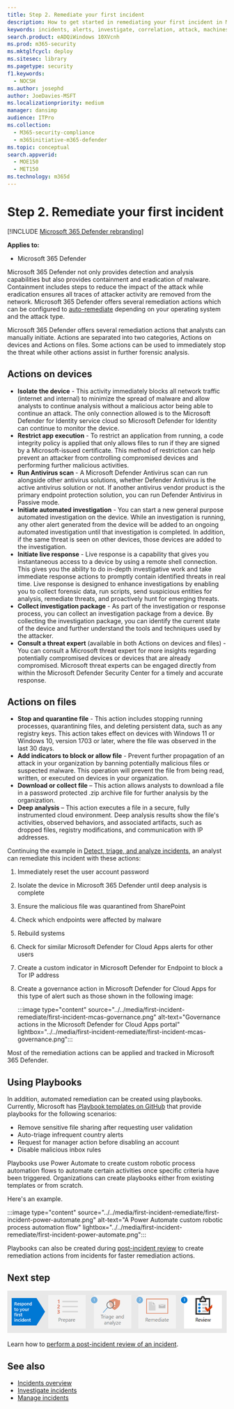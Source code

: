 ```yaml
---
title: Step 2. Remediate your first incident
description: How to get started in remediating your first incident in Microsoft 365 Defender.
keywords: incidents, alerts, investigate, correlation, attack, machines, devices, users, identities, identity, mailbox, email, 365, microsoft, m365, incident response, cyber-attack
search.product: eADQiWindows 10XVcnh
ms.prod: m365-security
ms.mktglfcycl: deploy
ms.sitesec: library
ms.pagetype: security
f1.keywords: 
  - NOCSH
ms.author: josephd
author: JoeDavies-MSFT
ms.localizationpriority: medium
manager: dansimp
audience: ITPro
ms.collection: 
  - M365-security-compliance
  - m365initiative-m365-defender
ms.topic: conceptual
search.appverid: 
  - MOE150
  - MET150
ms.technology: m365d
---
```

# Step 2. Remediate your first incident

[!INCLUDE [Microsoft 365 Defender rebranding](../includes/microsoft-defender.md)]

**Applies to:**
- Microsoft 365 Defender

Microsoft 365 Defender not only provides detection and analysis capabilities but also provides containment and eradication of malware. Containment includes steps to reduce the impact of the attack while eradication ensures all traces of attacker activity are removed from the network.  Microsoft 365 Defender offers several remediation actions which can be configured to [auto-remediate](m365d-autoir.md) depending on your operating system and the attack type.

Microsoft 365 Defender offers several remediation actions that analysts can manually initiate. Actions are separated into two categories, Actions on devices and Actions on files. Some actions can be used to immediately stop the threat while other actions assist in further forensic analysis.

## Actions on devices

- **Isolate the device** - This activity immediately blocks all network traffic (internet and internal) to minimize the spread of malware and allow analysts to continue analysis without a malicious actor being able to continue an attack. The only connection allowed is to the Microsoft Defender for Identity service cloud so Microsoft Defender for Identity can continue to monitor the device. 
- **Restrict app execution** - To restrict an application from running, a code integrity policy is applied that only allows files to run if they are signed by a Microsoft-issued certificate. This method of restriction can help prevent an attacker from controlling compromised devices and performing further malicious activities.
- **Run Antivirus scan** - A Microsoft Defender Antivirus scan can run alongside other antivirus solutions, whether Defender Antivirus is the active antivirus solution or not. If another antivirus vendor product is the primary endpoint protection solution, you can run Defender Antivirus in Passive mode.
- **Initiate automated investigation** - You can start a new general purpose automated investigation on the device. While an investigation is running, any other alert generated from the device will be added to an ongoing automated investigation until that investigation is completed. In addition, if the same threat is seen on other devices, those devices are added to the investigation.
- **Initiate live response** - Live response is a capability that gives you instantaneous access to a device by using a remote shell connection. This gives you the ability to do in-depth investigative work and take immediate response actions to promptly contain identified threats in real time. Live response is designed to enhance investigations by enabling you to collect forensic data, run scripts, send suspicious entities for analysis, remediate threats, and proactively hunt for emerging threats.
- **Collect investigation package** - As part of the investigation or response process, you can collect an investigation package from a device. By collecting the investigation package, you can identify the current state of the device and further understand the tools and techniques used by the attacker. 
- **Consult a threat expert** (available in both Actions on devices and files) - You can consult a Microsoft threat expert for more insights regarding potentially compromised devices or devices that are already compromised. Microsoft threat experts can be engaged directly from within the Microsoft Defender Security Center for a timely and accurate response. 

## Actions on files

- **Stop and quarantine file** - This action includes stopping running processes, quarantining files, and deleting persistent data, such as any registry keys. This action takes effect on devices with Windows 11 or Windows 10, version 1703 or later, where the file was observed in the last 30 days. 
- **Add indicators to block or allow file** - Prevent further propagation of an attack in your organization by banning potentially malicious files or suspected malware. This operation will prevent the file from being read, written, or executed on devices in your organization.
- **Download or collect file** – This action allows analysts to download a file in a password protected .zip archive file for further analysis by the organization.
- **Deep analysis** – This action executes a file in a secure, fully instrumented cloud environment. Deep analysis results show the file's activities, observed behaviors, and associated artifacts, such as dropped files, registry modifications, and communication with IP addresses. 

Continuing the example in [Detect, triage, and analyze incidents](first-incident-analyze.md#analyze-your-first-incident), an analyst can remediate this incident with these actions:

1. Immediately reset the user account password
2. Isolate the device in Microsoft 365 Defender until deep analysis is complete
3. Ensure the malicious file was quarantined from SharePoint
4. Check which endpoints were affected by malware
5. Rebuild systems
6. Check for similar Microsoft Defender for Cloud Apps alerts for other users
7. Create a custom indicator in Microsoft Defender for Endpoint to block a Tor IP address
8. Create a governance action in Microsoft Defender for Cloud Apps for this type of alert such as those shown in the following image:

   :::image type="content" source="../../media/first-incident-remediate/first-incident-mcas-governance.png" alt-text="Governance actions in the Microsoft Defender for Cloud Apps portal" lightbox="../../media/first-incident-remediate/first-incident-mcas-governance.png":::

Most of the remediation actions can be applied and tracked in Microsoft 365 Defender.

## Using Playbooks

In addition, automated remediation can be created using playbooks. Currently, Microsoft has [Playbook templates on GitHub](https://github.com/microsoft/Microsoft-Cloud-App-Security/tree/master/Playbooks) that provide playbooks for the following scenarios:

- Remove sensitive file sharing after requesting user validation
- Auto-triage infrequent country alerts
- Request for manager action before disabling an account
- Disable malicious inbox rules

Playbooks use Power Automate to create custom robotic process automation flows to automate certain activities once specific criteria have been triggered. Organizations can create playbooks either from existing templates or from scratch. 

Here's an example.
 
:::image type="content" source="../../media/first-incident-remediate/first-incident-power-automate.png" alt-text="A Power Automate custom robotic process automation flow" lightbox="../../media/first-incident-remediate/first-incident-power-automate.png"::: 
 
Playbooks can also be created during [post-incident review](first-incident-post.md) to create remediation actions from incidents for faster remediation actions. 

## Next step

[![Step 3: Learn how to perform a post-incident review of an incident.](../../media/first-incident-overview/first-incident-path-step3.png)](first-incident-post.md)

Learn how to [perform a post-incident review of an incident](first-incident-post.md).

## See also

- [Incidents overview](incidents-overview.md)
- [Investigate incidents](investigate-incidents.md)
- [Manage incidents](manage-incidents.md)
